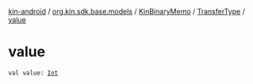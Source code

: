 [kin-android](../../../index.md) / [org.kin.sdk.base.models](../../index.md) / [KinBinaryMemo](../index.md) / [TransferType](index.md) / [value](./value.md)

# value

`val value: `[`Int`](https://kotlinlang.org/api/latest/jvm/stdlib/kotlin/-int/index.html)